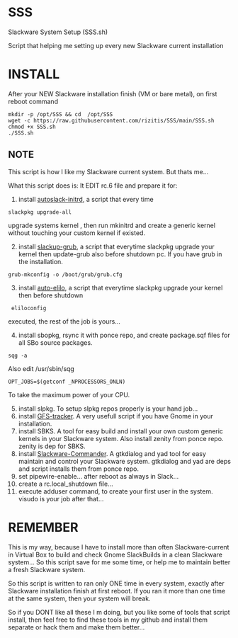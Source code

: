 # SSS
Slackware System Setup (SSS.sh)


Script that helping me setting up every new Slackware current installation
# INSTALL
After your NEW Slackware installation finish (VM or bare metal), on first reboot command
```
mkdir -p /opt/SSS && cd  /opt/SSS
wget -c https://raw.githubusercontent.com/rizitis/SSS/main/SSS.sh
chmod +x SSS.sh
./SSS.sh
```
## NOTE
This script is how I like my Slackware current system.
But thats me...

What this script does is:
It EDIT rc.6 file and prepare it for:

1. install [autoslack-initrd](https://github.com/rizitis/autoslack-initrd), a script that every time 

```
slackpkg upgrade-all
```
upgrade systems kernel , then run mkinitrd and create a generic kernel without touching your custom kernel if existed.

2) install [slackup-grub](https://github.com/rizitis/slackup-grub), a script that everytime slackpkg upgrade your kernel then update-grub also before shutdown pc. If you have grub in the installation. 
```
grub-mkconfig -o /boot/grub/grub.cfg
```
3) install [auto-elilo](https://github.com/rizitis/auto-elilo), a script that everytime slackpkg upgrade your kernel then before shutdown 
```
 eliloconfig
```
executed, the rest of the job is yours...

4) install sbopkg, rsync it with ponce repo, and create package.sqf files for all SBo source packages. 
```
sqg -a
```
Also edit /usr/sbin/sqg
```
OPT_JOBS=$(getconf _NPROCESSORS_ONLN)
```
To take the maximum power of your CPU.

5) install slpkg. To setup slpkg repos properly is your hand job...
6) install [GFS-tracker](https://github.com/rizitis/GFS-tracker). A very usefull script if you have Gnome in your installation. 
7) install SBKS. A tool for easy build and install your own custom generic kernels in your Slackware system. Also install zenity from ponce repo. zenity is dep for SBKS.
8) install [Slackware-Commander](https://github.com/rizitis/Slackware-Commander). A gtkdialog and yad tool for easy maintain and control your Slackware system. gtkdialog and yad are deps and script installs them from ponce repo.
9) set pipewire-enable... after reboot as always in Slack...
10) create a rc.local_shutdown file...
11) execute adduser command, to create your first user in the system. visudo is your job after that...

# REMEMBER
This is my way, because I have to install more than often Slackware-current in Virtual Box to build and check Gnome SlackBuilds in a clean Slackware system... So this script save for me some time, or help me to maintain better a fresh Slackware system.

So this script is written to ran only ONE time in every system, exactly after Slackware installation finish at first reboot. 
If you ran it more than one time at the same system, then your system will break. 

So if you DONT like all these I m doing, but you like some of tools that script install, then feel free to find these tools in my github and install them separate or hack them and make them better... 
